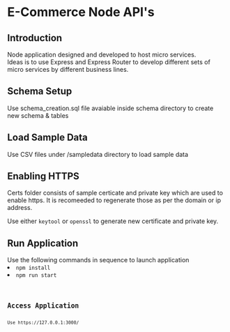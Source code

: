 # E-Commerce Node API's
<h2>Introduction </h2>
Node application designed and developed to host micro services. 
<br/>
Ideas is to use Express and Express Router to develop different sets of micro services by different business lines. 

<h2>Schema Setup</h2>
Use schema_creation.sql file avaiable inside schema directory to create new schema & tables

<h2>Load Sample Data</h2>
Use CSV files under /sampledata directory to load sample data 

<h2>Enabling HTTPS</h2>
Certs folder consists of sample certicate and private key which are used to enable https. It is recomeeded to regenerate those as per the domain or ip address.

Use either <code>keytool</code> or <code>openssl</code> to generate new certificate and private key.

<h2>Run Application </h2>
Use the following commands in sequence to launch application
<li><code>npm install</code></li>
<li><code>npm run start<code></li>

 <h2>Access Application </h2>
Use https://127.0.0.1:3000/